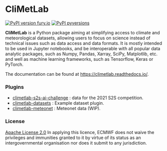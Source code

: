 # CliMetLab

[![PyPI version fury.io](https://badge.fury.io/py/climetlab.svg)](https://pypi.python.org/pypi/climetlab/)
[![PyPI pyversions](https://img.shields.io/pypi/pyversions/climetlab.svg)](https://pypi.python.org/pypi/climetlab/)

**CliMetLab** is a Python package aiming at simplifying access to climate and meteorological datasets, allowing users to focus on science instead of
technical issues such as data access and data formats. It is mostly intended to be used in Jupyter notebooks, and be interoperable with all popular
data analytic packages, such as Numpy, Pandas, Xarray, SciPy, Matplotlib, etc. and well as machine learning frameworks, such as Tensorflow, Keras or PyTorch.

The documentation can be found at <https://climetlab.readthedocs.io/>.

### Plugins

- [climetlab-s2s-ai-challenge](https://github.com/ecmwf-lab/climetlab-s2s-ai-challenge) : data for the 2021 S2S competition.
- [climetlab-datasets](https://github.com/ecmwf-lab/climetlab-datasets) : Example dataset plugin.
- [climetlab-meteonet](https://github.com/ecmwf-lab/climetlab-meteonet) : Meteonet data (WIP).


### License
[Apache License 2.0](LICENSE) In applying this licence, ECMWF does not waive the privileges and immunities 
granted to it by virtue of its status as an intergovernmental organisation nor does it submit to any jurisdiction.

 
